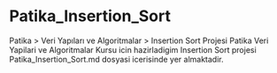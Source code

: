 # Patika_Insertion_Sort
Patika > Veri Yapıları ve Algoritmalar > Insertion Sort Projesi
Patika Veri Yapilari ve Algoritmalar Kursu icin hazirladigim Insertion Sort projesi Patika_Insertion_Sort.md dosyasi icerisinde yer almaktadir.
